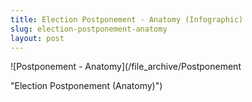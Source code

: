 ```yaml
---
title: Election Postponement - Anatomy (Infographic)
slug: election-postponement-anatomy
layout: post
---
```


![Postponement - Anatomy](/file_archive/Postponement

 "Election Postponement (Anatomy)")

